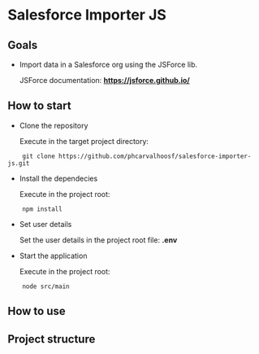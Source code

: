 # Salesforce Importer JS

## Goals

  - Import data in a Salesforce org using the JSForce lib.

    JSForce documentation: **https://jsforce.github.io/**

## How to start

  - Clone the repository
  
    Execute in the target project directory:

```
    git clone https://github.com/phcarvalhoosf/salesforce-importer-js.git
```

  - Install the dependecies
  
    Execute in the project root:

```
    npm install
```

  - Set user details
  
    Set the user details in the project root file: **.env**
  
  - Start the application
  
    Execute in the project root:

```
    node src/main
```

## How to use



## Project structure

